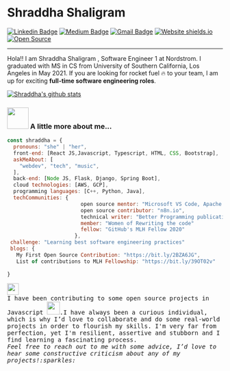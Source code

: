 # Shraddha Shaligram

[![Linkedin Badge](https://img.shields.io/badge/-Shraddha2104-blue?style=flat-square&logo=Linkedin&logoColor=white&link=https://www.linkedin.com/in/shraddha2104/)](https://www.linkedin.com/in/shraddha2104/) 
[![Medium Badge](https://img.shields.io/badge/-sshaligr-black?style=flat-square&logo=Medium&logoColor=green&link=https://medium.com/@sshaligr)](https://medium.com/@sshaligr)
[![Gmail Badge](https://img.shields.io/badge/-sshaligr@usc.edu-c14438?style=flat-square&logo=Gmail&logoColor=white&link=mailto:sshaligr@usc.edu)](sshaligr@usc.edu)
[![Website shields.io](https://img.shields.io/website-Shraddha2104.github.io-down-green-red/http/shields.io.svg)](https://shraddha2104.github.io//)
[![Open Source](https://badges.frapsoft.com/os/v1/open-source.svg?v=103)](https://opensource.org/)

---


Hola!! I am Shraddha Shaligram , Software Engineer 1 at Nordstrom. I graduated with MS in CS from University of Southern California, Los Angeles in May 2021. If you are looking for  rocket fuel :fire: to your team, I am up for exciting <b>full-time software engineering roles</b>. 

[![Shraddha's github stats](https://github-readme-stats.vercel.app/api?username=Shraddha2104&show_icons=true&hide_rank=true&hide=["stars","issues"])](https://github.com/Shraddha2104/github-readme-stats)

### <img src="https://media.giphy.com/media/VgCDAzcKvsR6OM0uWg/giphy.gif" width="50"> A little more about me...  

```javascript
const shraddha = {
  pronouns: "she" | "her",
  front-end: [React JS,Javascript, Typescript, HTML, CSS, Bootstrap],
  askMeAbout: [
    "webdev", "tech", "music",
  ],
  back-end: [Node JS, Flask, Django, Spring Boot],
  cloud technologies: [AWS, GCP],
  programming languages: [C++, Python, Java],
  techCommunities: {
                        open source mentor: "Microsoft VS Code, Apache Sharding Spheres, Techtonica",
                        open source contributor: "n8n.io",
                        technical writer: "Better Programming publication",
                        member: "Women of Rewriting the code"
                        fellow: "GitHub's MLH Fellow 2020"
                      },
 challenge: "Learning best software engineering practices"
 blogs: {
   My First Open Source Contribution: "https://bit.ly/2BZA6JG",
   List of contributions to MLH Fellowship: "https://bit.ly/39OT02v" 
  
}
```

<p>
  <img src="https://user-images.githubusercontent.com/5679180/79618120-0daffb80-80be-11ea-819e-d2b0fa904d07.gif" width="27px">
  <br>
  <samp>
   I have been contributing to some open source projects in Javascript <img src="https://media.giphy.com/media/WUlplcMpOCEmTGBtBW/giphy.gif" width="30">.I have always been a curious individual, which is why I’d love to collaborate and do some real-world projects in order to flourish my skills. I'm very far from perfection, yet I'm resilient, assertive and stubborn and I find learning a fascinating process.
      <br><em>Feel free to reach out to me with some advice, I’d love to hear some constructive criticism about any of my projects!:sparkles:<br><br>
   
  </samp>
</p>
